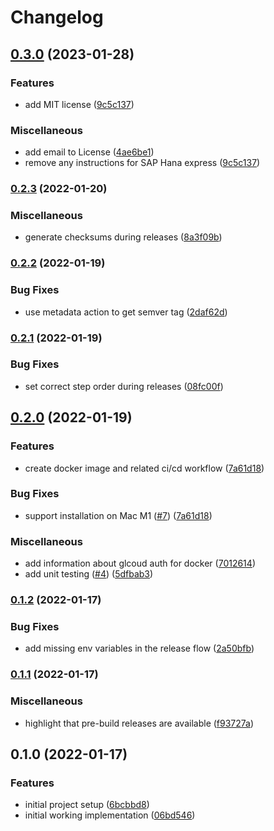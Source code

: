# Changelog

## [0.3.0](https://www.github.com/contiamo/datahub-sap-hana/compare/v0.2.3...v0.3.0) (2023-01-28)


### Features

* add MIT license ([9c5c137](https://www.github.com/contiamo/datahub-sap-hana/commit/9c5c1373af82c0e1c79f4567c9b5f24d403c4954))


### Miscellaneous

* add email to License ([4ae6be1](https://www.github.com/contiamo/datahub-sap-hana/commit/4ae6be174a3cc6530761095ecc9ff157e7c8e156))
* remove any instructions for SAP Hana express ([9c5c137](https://www.github.com/contiamo/datahub-sap-hana/commit/9c5c1373af82c0e1c79f4567c9b5f24d403c4954))

### [0.2.3](https://www.github.com/contiamo/datahub-sap-hana/compare/v0.2.2...v0.2.3) (2022-01-20)


### Miscellaneous

* generate checksums during releases ([8a3f09b](https://www.github.com/contiamo/datahub-sap-hana/commit/8a3f09b46616354c47b4c2c192b880c698c27f55))

### [0.2.2](https://www.github.com/contiamo/datahub-sap-hana/compare/v0.2.1...v0.2.2) (2022-01-19)


### Bug Fixes

* use metadata action to get semver tag ([2daf62d](https://www.github.com/contiamo/datahub-sap-hana/commit/2daf62db09414e92ed5a72ee2ca3136a8fa45a62))

### [0.2.1](https://www.github.com/contiamo/datahub-sap-hana/compare/v0.2.0...v0.2.1) (2022-01-19)


### Bug Fixes

* set correct step order during releases ([08fc00f](https://www.github.com/contiamo/datahub-sap-hana/commit/08fc00f4ec842b306350bf6fec614e3efc7375cf))

## [0.2.0](https://www.github.com/contiamo/datahub-sap-hana/compare/v0.1.2...v0.2.0) (2022-01-19)


### Features

* create docker image and related ci/cd workflow ([7a61d18](https://www.github.com/contiamo/datahub-sap-hana/commit/7a61d18b4d6138ee20082885ed26e183f02908cc))


### Bug Fixes

* support installation on Mac M1 ([#7](https://www.github.com/contiamo/datahub-sap-hana/issues/7)) ([7a61d18](https://www.github.com/contiamo/datahub-sap-hana/commit/7a61d18b4d6138ee20082885ed26e183f02908cc))


### Miscellaneous

* add information about glcoud auth for docker ([7012614](https://www.github.com/contiamo/datahub-sap-hana/commit/7012614ae6fc264e3bbacfbda841e812ec21d7b3))
* add unit testing ([#4](https://www.github.com/contiamo/datahub-sap-hana/issues/4)) ([5dfbab3](https://www.github.com/contiamo/datahub-sap-hana/commit/5dfbab3af5b9a9531b84265fcb62dddeb6e0be85))

### [0.1.2](https://www.github.com/contiamo/datahub-sap-hana/compare/v0.1.1...v0.1.2) (2022-01-17)


### Bug Fixes

* add missing env variables in the release flow ([2a50bfb](https://www.github.com/contiamo/datahub-sap-hana/commit/2a50bfb58c711bdd42de408eaa3ebcb66901c449))

### [0.1.1](https://www.github.com/contiamo/datahub-sap-hana/compare/v0.1.0...v0.1.1) (2022-01-17)


### Miscellaneous

* highlight that pre-build releases are available ([f93727a](https://www.github.com/contiamo/datahub-sap-hana/commit/f93727a350d108e14dfb0d2a824936509161347e))

## 0.1.0 (2022-01-17)


### Features

* initial project setup ([6bcbbd8](https://www.github.com/contiamo/datahub-sap-hana/commit/6bcbbd85ba9b22ba89c48dba856d7df4d34827a7))
* initial working implementation ([06bd546](https://www.github.com/contiamo/datahub-sap-hana/commit/06bd54686aaa89656d5f509648ad7a3454dec564))
